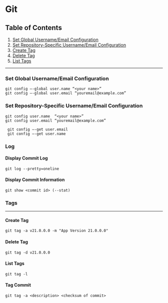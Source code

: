 # Git

##  Table of Contents
1. [Set Global Username/Email Configuration](#set-global-usernameemail-configuration)
2. [Set Repository-Specific Username/Email Configuration](#set-repository-specific-usernameemail-configuration)
3. [Create Tag](#create-tag)
4. [Delete Tag](#delete-tag)
5. [List Tags](#list-tags)

***

### **Set Global Username/Email Configuration**
    git config –-global user.name “<your name>”
    git config –-global user.email “youremail@example.com”

### **Set Repository-Specific Username/Email Configuration**
    git config user.name  “<your name>”
    git config user.email “youremail@example.com”

     git config –-get user.email
     git config –-get user.name

### Log

#### Display Commit Log
    git log --pretty=oneline

#### Display Commit Information
    git show <commit id> (--stat)
### **Tags**
---
#### **Create Tag**
    git tag -a v21.0.0.0 -m "App Version 21.0.0.0"

#### **Delete Tag**
    git tag -d v21.0.0.0

#### **List Tags**
    git tag -l

#### **Tag Commit**
    git tag -a <description> <checksum of commit>
